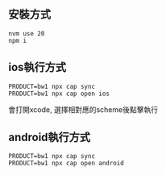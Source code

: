## 安裝方式

```
nvm use 20
npm i
```

## ios執行方式

```
PRODUCT=bw1 npx cap sync
PRODUCT=bw1 npx cap open ios
```
會打開xcode, 選擇相對應的scheme後點擊執行

## android執行方式

```
PRODUCT=bw1 npx cap sync
PRODUCT=bw1 npx cap open android
```

